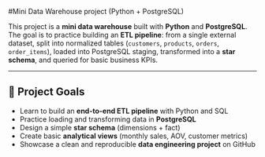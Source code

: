 #Mini Data Warehouse project (Python + PostgreSQL)

This project is a **mini data warehouse** built with **Python** and **PostgreSQL**.  
The goal is to practice building an **ETL pipeline**: from a single external dataset, split into normalized tables (`customers`, `products`, `orders`, `order_items`), loaded into PostgreSQL staging, transformed into a **star schema**, and queried for basic business KPIs.

---

## 🎯 Project Goals
- Learn to build an **end-to-end ETL pipeline** with Python and SQL  
- Practice loading and transforming data in **PostgreSQL**  
- Design a simple **star schema** (dimensions + fact)  
- Create basic **analytical views** (monthly sales, AOV, customer metrics)  
- Showcase a clean and reproducible **data engineering project** on GitHub
